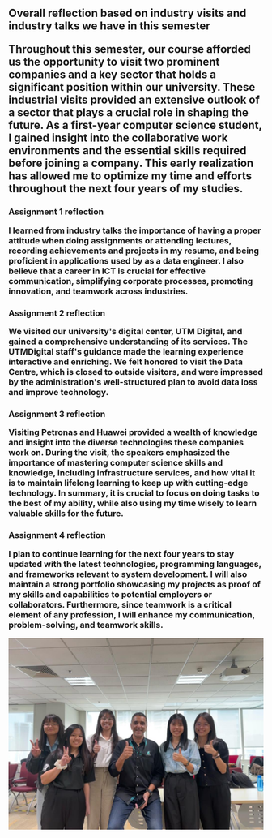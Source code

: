 **<h2> Overall reflection based on industry visits and industry talks we have in this semester**

Throughout this semester, our course afforded us the opportunity to visit two prominent companies and a key sector that holds a significant position within our university. These industrial visits provided an extensive outlook of a sector that plays a crucial role in shaping the future. As a first-year computer science student, I gained insight into the collaborative work environments and the essential skills required before joining a company. This early realization has allowed me to optimize my time and efforts throughout the next four years of my studies.

</p>

**<h3> Assignment 1 reflection**

I learned from industry talks the importance of having a proper attitude when doing assignments or attending lectures, recording achievements and projects in my resume, and being proficient in applications used by as a data engineer. I also believe that a career in ICT is crucial for effective communication, simplifying corporate processes, promoting innovation, and teamwork across industries.

</p>

**<h3> Assignment 2 reflection**

We visited our university's digital center, UTM Digital, and gained a comprehensive understanding of its services. The UTMDigital staff's guidance made the learning experience interactive and enriching. We felt honored to visit the Data Centre, which is closed to outside visitors, and were impressed by the administration's well-structured plan to avoid data loss and improve technology.

</p>

**<h3> Assignment 3 reflection**

Visiting Petronas and Huawei provided a wealth of knowledge and insight into the diverse technologies these companies work on. During the visit, the speakers emphasized the importance of mastering computer science skills and knowledge, including infrastructure services, and how vital it is to maintain lifelong learning to keep up with cutting-edge technology. In summary, it is crucial to focus on doing tasks to the best of my ability, while also using my time wisely to learn valuable skills for the future.

</p>

**<h3> Assignment 4 reflection**

I plan to continue learning for the next four years to stay updated with the latest technologies, programming languages, and frameworks relevant to system development. I will also maintain a strong portfolio showcasing my projects as proof of my skills and capabilities to potential employers or collaborators. Furthermore, since teamwork is a critical element of any profession, I will enhance my communication, problem-solving, and teamwork skills.

</p>

![Image ALt text](https://github.com/Woo-Cheng-Shuan/Year1-Sem1/blob/main/SECP1513%20Technology%20and%20Information%20System/Assignment/Industry%20Talk%20&%20Industry%20Visit/images/Industry%20visit%20-%20Mr.%20Ninderjit.jpeg?raw=true "Petronas Industry Visit - Mr. Ninderjit")
